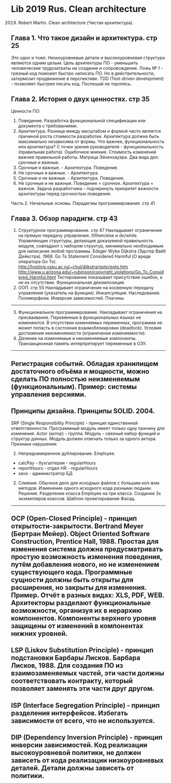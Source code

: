 # Lib 2019 Rus. Clean architecture
2019. Robert Martin. Clean architecture (Чистая архитектура).

## Глава 1. Что такое дизайн и архитектура. стр 25
Это одно и тоже. Низкоуровневые детали и высокоуровневая структура являются одним целым.
Цель архитектуры ПО - уменьшить человеческие трудозатраты на создание и сопровождение.
Ложь № 1 - грязный код поможет быстро написать ПО. Но в действительности, затормозит продвижение в перспективе.
TDD (Test-driven development) - позволяет быстрее писать код. Поспешай не торопясь.

## Глава 2. История о двух ценностях. стр 35
Ценности ПО:
1. Поведение.
Разработка функциональной спецификации или документа с требованиями.
2. Архитектура.
Разница между масштабом и формой часто является причиной роста стоимости разработки.
Архитектура должна быть максимально независима от формы.
Что важнее, функциональность или архитектура?
С точки зрения руководителя - функциональность (правильная работа). Ошибочное мнение.
Стоимость изменений важнее правильной работы.
Матрица Эйзенхауэра. Два вида дел: срочные и важные.
1. Срочные и важные. - Архитектура. Поведение.
2. Не срочные и важные. - Архитектура.
3. Срочные и не важные. - Архитектура. Поведение.
4. Не срочные и не важные.
Поведение = срочное. Архитектура = важное.
Задача разработчика - подчеркнуть приоритет важности архитектуры перед срочностью поведения.

Часть 2. Начальные основы. Парадигмы программирования. стр 41
## Глава 3. Обзор парадигм. стр 43
1. Структурное программирование. стр 47
Накладывает ограничение на прямую передачу управления.
if/then/else и do/while.
Управляющие структуры, делающие доказуемой правильность модуля, совпадают с набором структур, минимально 
необходимым для написания любой программы.
Edsger Wybe Dijkstra (Эдсгер Вайб Дейкстра). 1968. Go To Statement Considered Harmful (О вреде оператора Go To).
http://hosting.vspu.ac.ru/~chul/dijkstra/goto/goto.htm
http://www.u.arizona.edu/~rubinson/copyright_violations/Go_To_Considered_Harmful.html
Тестирование показывает присутствие ошибок, а не их отсутствие.
Функциональная декомпозиция.
2. ООП. стр 55
Накладывает ограничение на косвенную передачу управления (указатель на функции).
Инкапсуляция.
Наследование.
Полиморфизм. Инверсия зависимостей. Плагины.
----------------------------------------------------------------------------------------------------
3. Функциональное программирование.
Накладывает ограничения на присваивание.
Переменные в функциональных языках не изменяются.
В отсутствии изменяемых переменных, программа не может попасть в состояние взаимоблокировки (deadlock).
Условия достижения неизменяемости (ограничения изменяемости):
1. Деление на изменяемые и неизменяемые компоненты.
Транзакционная память интерпретирует переменные в ОЗУ.
----------------------------------------------------------------------------------------------------
Регистрация событий.
Обладая хранилищем достаточного объёма и мощности, можно сделать ПО полностью неизменяемым (функциональным).
Пример: системы управления версиями.
----------------------------------------------------------------------------------------------------
Принципы дизайна.
Принципы SOLID. 2004.
----------------------------------------------------------------------------------------------------
SRP (Single Responsibility Principle) - принцип единственной ответственности.
Программный модуль имеет только одну причину для изменения.
Actor (актор) - группа.
Модуль - связный набор функций и структур данных.
Модуль должен отвечать только за одного актора.
Признаки нарушения:
1. Непреднамеренное дублирование.
Employee.
- calcPay - бухгалтерия   - regularHours
- reportHours - отдел HR  - regularHours
- save - администратор БД
2. Слияния.
Обычное дело для исходных файлов с большим кол-вом методов.
Изменение одного исходного кода разными людьми.
Решения.
Разделение класса Employee на три класса. 
Создание 3х экземпляров классов.
Шаблон проектирования Фасад.
----------------------------------------------------------------------------------------------------
OCP (Open-Closed Principle) - принцип открытости-закрытости.
Bertrand Meyer (Бертран Мейер). Object Oriented Software Construction, Prentice Hall, 1988.
Простая для изменения система должна предусматривать простую возможность изменения поведения, путём
добавления нового, но не изменением существующего кода.
Программные сущности должны быть открыты для расширения, но закрыты для изменения.
Пример. Отчёт в разных видах: XLS, PDF, WEB.
Архитекторы разделают функциональные возможности, организуя их в иерархию компонентов.
Компоненты верхнего уровня защищены от изменений в компонентах нижних уровней.
----------------------------------------------------------------------------------------------------
LSP (Liskov Substitution Principle) - принцип подстановки Барбары Лисков.
Барбара Лисков, 1988.
Для создания ПО из взаимозаменяемых частей, эти части должны соответствовать контракту, 
который позволяет заменять эти части друг другом.
----------------------------------------------------------------------------------------------------
ISP (Interface Segregation Principle) - принцип разделения интерфейсов.
Избегать зависимости от всего, что не используется.
----------------------------------------------------------------------------------------------------
DIP (Dependency Inversion Principle) - принцип инверсии зависимостей.
Код реализации высокоуровневой политики, не должен зависеть от кода реализации низкоуровневых деталей.
Детали должны зависеть от политики.
----------------------------------------------------------------------------------------------------
